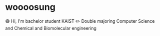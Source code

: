 # woooosung

:smile: Hi, I'm bachelor student KAIST
:pencil2: Double majoring Computer Science and Chemical and Biomolecular engineering
